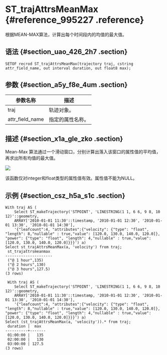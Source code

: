 # ST\_trajAttrsMeanMax {#reference_995227 .reference}

根据MEAN-MAX算法，计算出每个时间段内的均值的最大值。

## 语法 {#section_uao_426_2h7 .section}

``` {#codeblock_vgi_4o2_0x0}
SETOF recrod ST_trajAttrsMeanMax(trajectory traj, cstring attr_field_name, out interval duration, out float8 max);
```

## 参数 {#section_a5y_f8e_4um .section}

|参数名称|描述|
|----|--|
|traj|轨迹对象。|
|attr\_field\_name|指定的属性名称。|

## 描述 {#section_x1a_gle_zko .section}

Mean-Max 算法通过一个滑动窗口，分别计算出落入该窗口的属性值的平均值，再求出所有均值的最大值。

![](http://static-aliyun-doc.oss-cn-hangzhou.aliyuncs.com/assets/img/803581/156739403950858_zh-CN.png)

该函数仅对integer和float类型的属性值有效。属性值不能为NULL。

## 示例 {#section_csz_h5a_s1c .section}

``` {#codeblock_hr8_jxy_rgh}
With traj AS (
    Select ST_makeTrajectory('STPOINT', 'LINESTRING(1 1, 6 6, 9 8, 10 12)'::geometry,
    ARRAY['2010-01-01 11:30'::timestamp, '2010-01-01 12:30', '2010-01-01 13:30', '2010-01-01 14:30'],
    '{"leafcount":4, "attributes":{"velocity": {"type": "float", "length": 8,"nullable" : true,"value": [120.0, 130.0, 140.0, 120.0]}, "power": {"type": "float", "length": 4,"nullable" : true,"value": [120.0, 130.0, 140.0, 120.0]}}}') a)
Select st_trajAttrsMeanMax(a, 'velocity') from traj;
 st_trajattrsmeanmax 
---------------------
 ("@ 1 hour",135)
 ("@ 2 hours",130)
 ("@ 3 hours",127.5)
(3 rows)

 With traj AS (
    Select ST_makeTrajectory('STPOINT', 'LINESTRING(1 1, 6 6, 9 8, 10 12)'::geometry,
    ARRAY['2010-01-01 11:30'::timestamp, '2010-01-01 12:30', '2010-01-01 13:30', '2010-01-01 14:30'],
    '{"leafcount":4, "attributes":{"velocity": {"type": "float", "length": 8,"nullable" : true,"value": [120.0, 130.0, 140.0, 120.0]}, "power": {"type": "float", "length": 4,"nullable" : true,"value": [120.0, 130.0, 140.0, 120.0]}}}') a)
Select (st_trajAttrsMeanMax(a, 'velocity')).* from traj;
 duration |  max  
----------+-------
 01:00:00 |   135
 02:00:00 |   130
 03:00:00 | 127.5
(3 rows)
```

